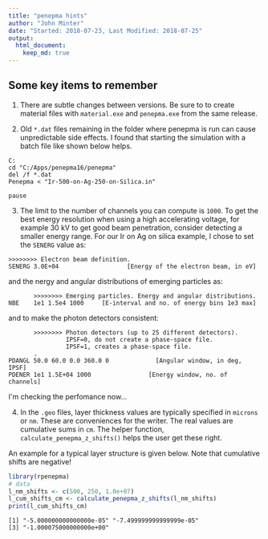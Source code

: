 ```yaml
---
title: "penepma hints"
author: "John Minter"
date: "Started: 2018-07-23, Last Modified: 2018-07-25"
output:
  html_document:
    keep_md: true
---
```




## Some key items to remember

1. There are subtle changes between versions. Be sure to to create
material files with `material.exe` and `penepma.exe` from the same
release.

2. Old `*.dat` files remaining in the folder where penepma is run
can cause unpredictable side effects. I found that starting the simulation
with a batch file like shown below helps.

```
C:
cd "C:/Apps/penepma16/penepma"
del /f *.dat
Penepma < "Ir-500-on-Ag-250-on-Silica.in"

pause
```


3. The limit to the number of channels you can compute is `1000`. To get the
best energy resolution when using a high accelerating voltage, for example
30 kV to get good beam penetration, consider detecting a smaller energy range.
For our Ir on Ag on silica example, I chose to set the `SENERG` value as:

```
>>>>>>>> Electron beam definition.
SENERG 3.0E+04                   [Energy of the electron beam, in eV]
```

and the nergy and angular distributions of emerging particles as:

```
       >>>>>>>> Emerging particles. Energy and angular distributions.
NBE    1e1 1.5e4 1000     [E-interval and no. of energy bins 1e3 max]
```

and to make the photon detectors consistent:

```
       >>>>>>>> Photon detectors (up to 25 different detectors).
                IPSF=0, do not create a phase-space file.
                IPSF=1, creates a phase-space file.
       .
PDANGL 50.0 60.0 0.0 360.0 0             [Angular window, in deg, IPSF]
PDENER 1e1 1.5E+04 1000                [Energy window, no. of channels]
```

I'm checking the perfomance now...




4. In the `.geo` files, layer thickness values are typically specified
in `microns` or `nm`. These are conveniences for the writer. The real
values are cumulative sums in `cm`. The helper function,
`calculate_penepma_z_shifts()` helps the user get these right.

An example for a typical layer structure is given below. Note that
cumulative shifts are negative!


```r
library(rpenepma)
# data
l_nm_shifts <- c(500, 250, 1.0e+07)
l_cum_shifts_cm <- calculate_penepma_z_shifts(l_nm_shifts)
print(l_cum_shifts_cm)
```

```
[1] "-5.000000000000000e-05" "-7.499999999999999e-05"
[3] "-1.000075000000000e+00"
```






